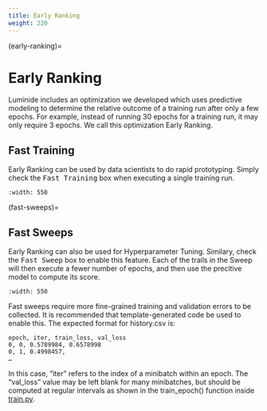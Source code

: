```yaml
---
title: Early Ranking
weight: 220
---
```


(early-ranking)=
# Early Ranking

Luminide includes an optimization we developed which uses predictive modeling to determine the relative outcome of a training run after only a few epochs. For example, instead of running 30 epochs for a training run, it may only require 3 epochs.  We call this optimization Early Ranking.

## Fast Training

Early Ranking can be used by data scientists to do rapid prototyping.  Simply check the <kbd>Fast Training</kbd> box when executing a single training run.

```{image} ../images/feb-fast-training.png
:width: 550
```

(fast-sweeps)=
## Fast Sweeps

  Early Ranking can also be used for Hyperparameter Tuning.  Similary, check the <kbd>Fast Sweep</kbd> box to enable this feature.  Each of the trails in the Sweep will then execute a fewer number of epochs, and then use the precitive model to compute its score.

```{image} ../images/feb-fast-sweep.png
:width: 550
```

Fast sweeps require more fine-grained training and validation errors to be collected. It is recommended that template-generated code be used to enable this. The expected format for history.csv is:

```
epoch, iter, train_loss, val_loss
0, 0, 0.5789984, 0.6578998
0, 1, 0.4998457, 
…
```

In this case, “iter” refers to the index of a minibatch within an epoch. The “val_loss” value may be left blank for many minibatches, but should be computed at regular intervals as shown in the train_epoch() function inside [train.py](https://github.com/luminide/example-generic/blob/main/train.py).

